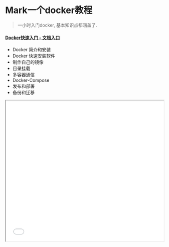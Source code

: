 # Mark一个docker教程

> 一小时入门docker, 基本知识点都涵盖了.

#### [Docker快速入门 - 文档入口](https://docker.easydoc.net/doc/81170005/cCewZWoN/AWOEX9XM)

- Docker 简介和安装
- Docker 快速安装软件
- 制作自己的镜像
- 目录挂载
- 多容器通信
- Docker-Compose
- 发布和部署
- 备份和迁移

<iframe src="//player.bilibili.com/player.html?aid=463799129&bvid=BV11L411g7U1&cid=432476626&page=1" width="100%" height="450px" > </iframe>

